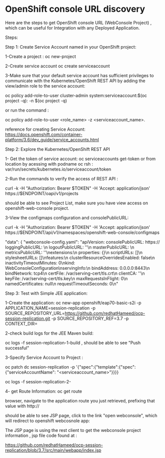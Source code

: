 OpenShift console URL discovery
===================

Here are the steps to get OpenShift console URL  (WebConsole Project) , which can be useful for Integration with any Deployed Application.

Steps:

Step 1: Create Service Account named in your OpenShift project:

1-Create a project : 
oc new-project <name-of-project>

2-Create service account 
oc create serviceaccount <name-of-service-account>

3-Make sure that your default service account has sufficient privileges to communicate with the Kubernetes/OpenShift REST API by adding the view/admin role to the service account:

oc policy add-role-to-user cluster-admin  system:serviceaccount:$(oc project -q):<name-of-service-account> -n $(oc project -q)

or run the command : 

oc policy add-role-to-user <role_name> -z <serviceaccount_name>.

reference for creating Service Account:
https://docs.openshift.com/container-platform/3.6/dev_guide/service_accounts.html



Step 2: Explore the Kubernetes/OpenShift REST API

1- Get the token of service account:
oc serviceaccounts get-token  <name-of-service-account>
or from location by acessing with podname  oc rsh <podname> : var/run/secrets/kubernetes.io/serviceaccount/token

2-Run the commands to verify the access of REST API :

curl -k     -H "Authorization: Bearer $TOKEN"     -H 'Accept: application/json'     https://$ENDPOINT/oapi/v1/projects

should be able to see Project List, make sure you have view access on openshift-web-console project.

3-View the configmaps configuration and consolePublicURL:

curl -k     -H "Authorization: Bearer $TOKEN"     -H 'Accept: application/json'     https://$ENDPOINT/api/v1/namespaces/openshift-web-console/configmaps

"data": {
        "webconsole-config.yaml": "apiVersion:   consolePublicURL: https://   loggingPublicURL: \n  logoutPublicURL: ''\n  masterPublicURL: \n  metricsPublicURL: ''\nextensions:\n  properties: {}\n  scriptURLs: []\n  stylesheetURLs: []\nfeatures:\n  clusterResourceOverridesEnabled: false\n  inactivityTimeoutMinutes: 0\nkind: WebConsoleConfiguration\nservingInfo:\n  bindAddress: 0.0.0.0:8443\n  bindNetwork: tcp4\n  certFile: /var/serving-cert/tls.crt\n  clientCA: ''\n  keyFile: /var/serving-cert/tls.key\n  maxRequestsInFlight: 0\n  namedCertificates: null\n  requestTimeoutSeconds: 0\n"
        
        
Step 3: Test with Simple JEE application: 

1-Create the application:
oc new-app openshift/eap70-basic-s2i -p APPLICATION_NAME=session-replication -p SOURCE_REPOSITORY_URL=https://github.com/redhatHameed/ocp-session-replication.git -p SOURCE_REPOSITORY_REF=3.7 -p CONTEXT_DIR=


2-check build logs for the JEE Maven build:

oc logs -f session-replication-1-build   , should be able to see "Push successful"


3-Specify Service Account to Project :

oc patch dc session-replication -p '{"spec":{"template":{"spec":{"serviceAccountName": "<serviceaccount_name>"}}}}

oc logs -f session-replication-2-
  
4- get Route Information: oc get route 

browser, navigate to the application route you just retrieved, prefixing that value with http:// 

should be able to see JSP page, click to the link "open webconsole", which will redirect to openshift webcosnole app:

The JSP page is using the rest client to get the webconsole project information , jsp file code found at :

https://github.com/redhatHameed/ocp-session-replication/blob/3.7/src/main/webapp/index.jsp


































